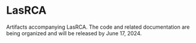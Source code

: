 # LasRCA
Artifacts accompanying LasRCA.
The code and related documentation are being organized and will be released by June 17, 2024.

